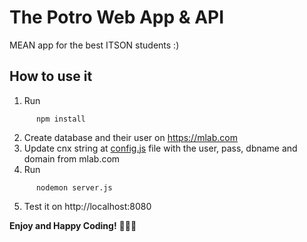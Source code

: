 The Potro Web App & API
===
MEAN app for the best ITSON students :)


## How to use it

1. Run

```
      npm install
```

2. Create database and their user on https://mlab.com
3. Update cnx string at [config.js](config.js) file with the user, pass, dbname and domain from mlab.com
4. Run

```
      nodemon server.js
```

5. Test it on http://localhost:8080

**Enjoy and Happy Coding!** 🖖🖖🖖


